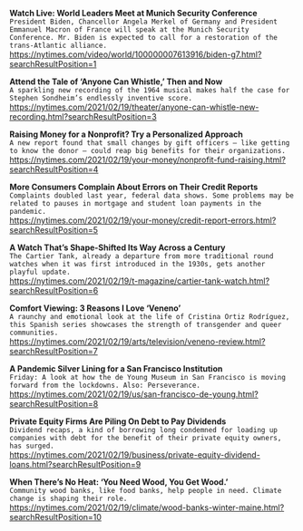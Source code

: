 **Watch Live: World Leaders Meet at Munich Security Conference**\
`President Biden, Chancellor Angela Merkel of Germany and President Emmanuel Macron of France will speak at the Munich Security Conference. Mr. Biden is expected to call for a restoration of the trans-Atlantic alliance.`\
https://nytimes.com/video/world/100000007613916/biden-g7.html?searchResultPosition=1

**Attend the Tale of ‘Anyone Can Whistle,’ Then and Now**\
`A sparkling new recording of the 1964 musical makes half the case for Stephen Sondheim’s endlessly inventive score.`\
https://nytimes.com/2021/02/19/theater/anyone-can-whistle-new-recording.html?searchResultPosition=3

**Raising Money for a Nonprofit? Try a Personalized Approach**\
`A new report found that small changes by gift officers — like getting to know the donor — could reap big benefits for their organizations.`\
https://nytimes.com/2021/02/19/your-money/nonprofit-fund-raising.html?searchResultPosition=4

**More Consumers Complain About Errors on Their Credit Reports**\
`Complaints doubled last year, federal data shows. Some problems may be related to pauses in mortgage and student loan payments in the pandemic.`\
https://nytimes.com/2021/02/19/your-money/credit-report-errors.html?searchResultPosition=5

**A Watch That’s Shape-Shifted Its Way Across a Century**\
`The Cartier Tank, already a departure from more traditional round watches when it was first introduced in the 1930s, gets another playful update.`\
https://nytimes.com/2021/02/19/t-magazine/cartier-tank-watch.html?searchResultPosition=6

**Comfort Viewing: 3 Reasons I Love ‘Veneno’**\
`A raunchy and emotional look at the life of Cristina Ortiz Rodríguez, this Spanish series showcases the strength of transgender and queer communities.`\
https://nytimes.com/2021/02/19/arts/television/veneno-review.html?searchResultPosition=7

**A Pandemic Silver Lining for a San Francisco Institution**\
`Friday: A look at how the de Young Museum in San Francisco is moving forward from the lockdowns. Also: Perseverance.`\
https://nytimes.com/2021/02/19/us/san-francisco-de-young.html?searchResultPosition=8

**Private Equity Firms Are Piling On Debt to Pay Dividends**\
`Dividend recaps, a kind of borrowing long condemned for loading up companies with debt for the benefit of their private equity owners, has surged.`\
https://nytimes.com/2021/02/19/business/private-equity-dividend-loans.html?searchResultPosition=9

**When There’s No Heat: ‘You Need Wood, You Get Wood.’**\
`Community wood banks, like food banks, help people in need. Climate change is shaping their role.`\
https://nytimes.com/2021/02/19/climate/wood-banks-winter-maine.html?searchResultPosition=10

